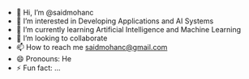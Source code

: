 - 👋 Hi, I’m @saidmohanc
- 👀 I’m interested in Developing Applications and AI Systems 
- 🌱 I’m currently learning Artificial Intelligence and Machine Learning 
- 💞️ I’m looking to collaborate 
- 📫 How to reach me saidmohanc@gmail.com
- 😄 Pronouns: He
- ⚡ Fun fact: ...

<!---
saidmohanc/saidmohanc is a ✨ special ✨ repository because its `README.md` (this file) appears on your GitHub profile.
You can click the Preview link to take a look at your changes.
--->
